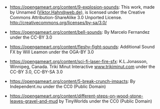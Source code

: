 - https://opengameart.org/content/9-explosion-sounds:  This work, made by Unnamed (Viktor.Hahn@web.de), is licensed under the Creative Commons Attribution-ShareAlike 3.0 Unported License.  http://creativecommons.org/licenses/by-sa/3.0/

- https://opengameart.org/content/bell-sounds: By Marcelo Fernandez under the CC-BY 3.0

- https://opengameart.org/content/fleshy-fight-sounds: Additional Sound FX by Will Leamon under the OGA-BY 3.0

- https://opengameart.org/content/sci-fi-laser-fire-sfx: K.L.Jonasson, Winnipeg, Canada. Triki Minut Interactive www.trikiminut.com under the CC-BY 3.0, CC-BY-SA 3.0

- https://opengameart.org/content/5-break-crunch-impacts: By Independent.nu under the CC0 (Public Domain)

- https://opengameart.org/content/different-steps-on-wood-stone-leaves-gravel-and-mud by TinyWorlds under the CC0 (Public Domain)

